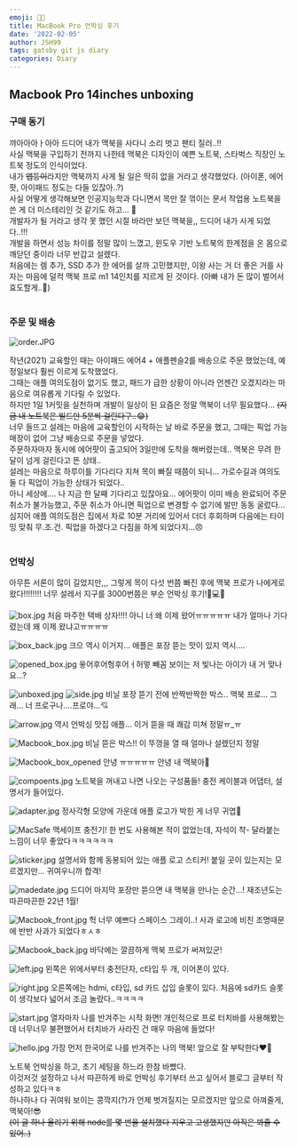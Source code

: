 ```yaml
---
emoji: 👩‍💻  
title: MacBook Pro 언박싱 후기  
date: '2022-02-05'  
author: JSH99  
tags: gatsby git js diary  
categories: Diary
---
```


## Macbook Pro 14inches unboxing

### 구매 동기

꺄아아아ㅏ아아 드디어 내가 맥북을 사다니 소리 벗고 팬티 질러..!!  
사실 맥북을 구입하기 전까지 나한테 맥북은 디자인이 예쁜 노트북, 스타벅스 직장인 노트북 정도의 인식이었다.  
내가 ~~앱등이~~라지만 맥북까지 사게 될 일은 딱히 없을 거라고 생각했었다. (아이폰, 에어팟, 아이패드 정도는 다들 있잖아..?)  
사실 어떻게 생각해보면 인공지능학과 다니면서 목만 잘 꺾이는 문서 작업용 노트북을 쓴 게 더 미스테리인 것 같기도 하고... 🤔  
개발자가 될 거라고 생각 못 했던 시절 바라만 보던 맥북을,, 드디어 내가 사게 되었다..!!!  
개발을 하면서 성능 차이를 정말 많이 느꼈고, 윈도우 기반 노트북의 한계점을 온 몸으로 깨닫던 중이라 너무 반갑고 설렜다.  
처음에는 렘 추가, SSD 추가 한 에어를 살까 고민했지만, 이왕 사는 거 더 좋은 거를 사자는 마음에 덜컥 맥북 프로 m1 14인치를 지르게 된 것이다. (아빠 내가 돈 많이 벌어서 효도할게..💝)  
<br>

### 주문 및 배송

![order.JPG](./img/order.JPG)

작년(2021) 교육할인 때는 아이패드 에어4 + 애플펜슬2를 배송으로 주문 했었는데, 예정일보다 훨씬 이르게 도착했었다.  
그때는 애플 여의도점이 없기도 했고, 패드가 급한 상황이 아니라 언젠간 오겠지라는 마음으로 여유롭게 기다릴 수 있었다.  
하지만 1일 1커밋을 실천하며 개발이 일상이 된 요즘은 정말 맥북이 너무 필요했다... ~~(지금 내 노트북은 빌드만 5분씩 걸린다구..~~😂~~)~~  
너무 들뜨고 설레는 마음에 교육할인이 시작하는 날 바로 주문을 했고, 그때는 픽업 가능 매장이 없어 그냥 배송으로 주문을 넣었다.  
주문하자마자 동시에 에어팟이 출고되어 3일만에 도착을 해버렸는데.. 맥북은 무려 한 달이 넘게 걸린다고 뜬 상태..  
설레는 마음으로 하루이틀 기다리다 지쳐 목이 빠질 때쯤이 되니... 가로수길과 여의도 둘 다 픽업이 가능한 상태가 되었다..  
아니 세상에.... 나 지금 한 달째 기다리고 있잖아요... 에어팟이 이미 배송 완료되어 주문 취소가 불가능했고, 주문 취소가 아니면 픽업으로 변경할 수 없기에 발만 동동 굴렀다...  
심지어 애플 여의도점은 집에서 차로 10분 거리에 있어서 더더 후회하며 다음에는 타이밍 맞춰 무.조.건. 픽업을 하겠다고 다짐을 하게 되었다지...😠  
<br>

### 언박싱

아무튼 서론이 많이 길었지만,,, 그렇게 목이 다섯 번쯤 빠진 후에 맥북 프로가 나에게로 왔다!!!!!!!! 너무 설레서 지구를 3000번쯤은 부순 언박싱 후기!🍎💻🍏  

![box.jpg](./img/box.jpg)
처음 마주한 택배 상자!!!! 아니 너 왜 이제 왔어ㅠㅠㅠㅠㅠ 내가 얼마나 기다렸는데 왜 이제 왔냐고ㅠㅠㅠㅠ

![box_back.jpg](./img/box_back.jpg)
크으 역시 이거지... 애플은 포장 뜯는 맛이 있지 역시....

![opened_box.jpg](./img/opened_box.jpg)
읗어후어헝후어ㅓ허엏 빼꼼 보이는 저 빛나는 아이가 내 거 맞나요...?

![unboxed.jpg](./img/unboxed.jpg)
![side.jpg](./img/side.jpg)
비닐 포장 뜯기 전에 반짝반짝한 박스.. 맥북 프로... 그래... 너 프로구나....프로야...💘

![arrow.jpg](./img/arrow.jpg)
역시 언박싱 맛집 애플... 이거 뜯을 때 쾌감 미쳐 정말ㅠ_ㅠ

![Macbook_box.jpg](./img/Macbook_box.jpg)
비닐 뜯은 박스!! 이 뚜껑을 열 때 얼마나 설렜던지 정말

![Macbook_box_opened](./img/Macbook_box_opened.jpg)
안녕 ㅠㅠㅠㅠㅠ 안녕 내 맥북아👋

![compoents.jpg](./img/components.jpg)
노트북을 꺼내고 나면 나오는 구성품들! 충전 케이블과 어댑터, 설명서가 들어있다.

![adapter.jpg](./img/adapter.jpg)
정사각형 모양에 가운데 애플 로고가 박힌 게 너무 귀엽🍎

![MacSafe](./img/MacSafe.jpg)
맥세이프 충전기! 한 번도 사용해본 적이 없었는데, 자석이 챡- 달라붙는 느낌이 너무 좋았다ㅋㅋㅋㅋㅋㅋ

![sticker.jpg](./img/sticker.jpg)
설명서와 함께 동봉되어 있는 애플 로고 스티커! 붙일 곳이 있는지는 모르겠지만... 귀여우니까 합격!

![madedate.jpg](./img/madedate.jpg)
드디어 마지막 포장만 뜯으면 내 맥북을 만나는 순간...! 재조년도는 따끈따끈한 22년 1월!

![Macbook_front.jpg](./img/Macbook_front.jpg)
헉 너무 예쁘다 스페이스 그레이..! 사과 로고에 비친 조명때문에 반반 사과가 되었다ㅎㅅㅎ

![Macbook_back.jpg](./img/Macbook_back.jpg)
바닥에는 깔끔하게 맥북 프로가 써져있군!

![left.jpg](./img/left.jpg)
왼쪽은 위에서부터 충전단자, c타입 두 개, 이어폰이 있다.

![right.jpg](./img/right.jpg)
오른쪽에는 hdmi, c타입, sd 카드 삽입 슬롯이 있다. 처음에 sd카드 슬롯이 생각보다 넓어서 조금 놀랐다..ㅋㅋㅋㅋ

![start.jpg](./img/start.jpg)
열자마자 나를 반겨주는 시작 화면! 개인적으로 프로 터치바를 사용해봤는데 너무너무 불편했어서 터치바가 사라진 건 매우 마음에 들었다!

![hello.jpg](./img/hello.jpg)
가장 먼저 한국어로 나를 반겨주는 나의 맥북! 앞으로 잘 부탁한다❤️‍🔥

노트북 언박싱을 하고, 초기 세팅을 하느라 한참 바빴다.  
이것저것 설정하고 나서 따끈하게 바로 언박싱 후기부터 쓰고 싶어서 블로그 글부터 작성하고 있다ㅋㅎ  
하나하나 다 귀여워 보이는 콩깍지(?)가 언제 벗겨질지는 모르겠지만 앞으로 아껴줄게, 맥북아!😎  
~~(이 글 하나 올리기 위해 node를 몇 번을 설치했다 지우고 고생했지만 아직은 봐줄 수 있어..)~~